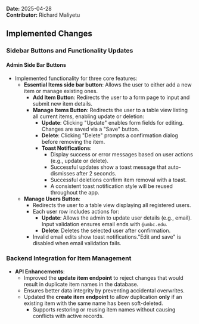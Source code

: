 **Date:** 2025-04-28  
**Contributor:** Richard Maliyetu  

## **Implemented Changes**

### Sidebar Buttons and Functionality Updates

#### Admin Side Bar Buttons
- Implemented functionality for three core features:
  - **Essential Items side bar button**: Allows the user to either add a new item or manage existing ones.
    - **Add Item Button**: Redirects the user to a form page to input and submit new item details.
    - **Manage Items Button**: Redirects the user to a table view listing all current items, enabling update or deletion:
      - **Update**: Clicking "Update" enables form fields for editing. Changes are saved via a "Save" button.
      - **Delete**: Clicking "Delete" prompts a confirmation dialog before removing the item.
      - **Toast Notifications**:
        - Display success or error messages based on user actions (e.g., update or delete).
        - Successful updates show a toast message that auto-dismisses after 2 seconds.
        - Successful deletions confirm item removal with a toast.
        - A consistent toast notification style will be reused throughout the app.
  - **Manage Users Button**: 
    - Redirects the user to a table view displaying all registered users.
    - Each user row includes actions for:
      - **Update**: Allows the admin to update user details (e.g., email). Input validation ensures email ends with `@umbc.edu`.
      - **Delete**: Deletes the selected user after confirmation.
    - Invalid email edits show toast notifications."Edit and save" is disabled when email validation fails.

### Backend Integration for Item Management

- **API Enhancements**:
  - Improved the **update item endpoint** to reject changes that would result in duplicate item names in the database.
  - Ensures better data integrity by preventing accidental overwrites.
  - Updated the **create item endpoint** to allow duplication **only** if an existing item with the same name has been soft-deleted.
    - Supports restoring or reusing item names without causing conflicts with active records.